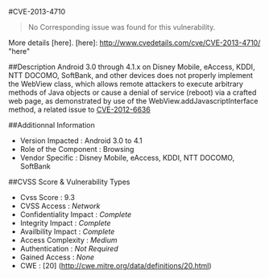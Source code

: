 #CVE-2013-4710
>No Corresponding issue was found for this vulnerability.

More details [here].
[here]: http://www.cvedetails.com/cve/CVE-2013-4710/ "here"

##Description
Android 3.0 through 4.1.x on Disney Mobile, eAccess, KDDI, NTT DOCOMO, SoftBank, and other devices does not properly implement the WebView class, which allows remote attackers to execute arbitrary methods of Java objects or cause a denial of service (reboot) via a crafted web page, as demonstrated by use of the WebView.addJavascriptInterface method, a related issue to [CVE-2012-6636](http://www.cvedetails.com/cve/CVE-2012-6636/)

##Additionnal Information
* Version Impacted : Android 3.0 to 4.1
* Role of the Component : Browsing
* Vendor Specific : Disney Mobile, eAccess, KDDI, NTT DOCOMO, SoftBank

##CVSS Score & Vulnerability Types
* Cvss Score : 9.3
* CVSS Access : *Network*
* Confidentiality Impact : *Complete*
* Integrity Impact : *Complete*
* Availbility Impact : *Complete*
* Access Complexity : *Medium*
* Authentication : *Not Required*
* Gained Access : *None*
* CWE : [20] (http://cwe.mitre.org/data/definitions/20.html) 

